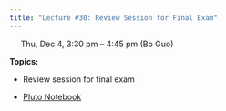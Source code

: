 ```yaml
---
title: "Lecture #30: Review Session for Final Exam"
---
```


&nbsp;&nbsp;&nbsp;&nbsp;&nbsp;Thu, Dec 4, 3:30 pm – 4:45 pm (Bo Guo)

**Topics:**
- Review session for final exam

- [Pluto Notebook](../pluto_notebooks/Lec30_review_session.jl) 